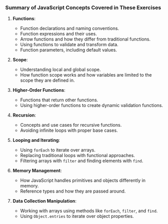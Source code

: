 ### Summary of JavaScript Concepts Covered in These Exercises

1. **Functions**:
    
    - Function declarations and naming conventions.
    - Function expressions and their uses.
    - Arrow functions and how they differ from traditional functions.
    - Using functions to validate and transform data.
    - Function parameters, including default values.
2. **Scope**:
    
    - Understanding local and global scope.
    - How function scope works and how variables are limited to the scope they are defined in.
3. **Higher-Order Functions**:
    
    - Functions that return other functions.
    - Using higher-order functions to create dynamic validation functions.
4. **Recursion**:
    
    - Concepts and use cases for recursive functions.
    - Avoiding infinite loops with proper base cases.
5. **Looping and Iterating**:
    
    - Using `forEach` to iterate over arrays.
    - Replacing traditional loops with functional approaches.
    - Filtering arrays with `filter` and finding elements with `find`.
6. **Memory Management**:
    
    - How JavaScript handles primitives and objects differently in memory.
    - Reference types and how they are passed around.
7. **Data Collection Manipulation**:
    
    - Working with arrays using methods like `forEach`, `filter`, and `find`.
    - Using `Object.entries` to iterate over object properties.
